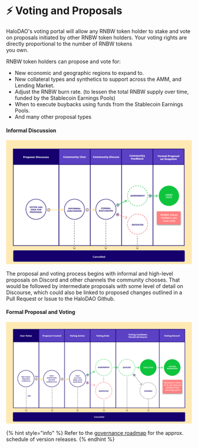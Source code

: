 # ⚡️ Voting and Proposals

HaloDAO's voting portal will allow any RNBW token holder to stake and vote on proposals initiated by other RNBW token holders. Your voting rights are directly proportional to the number of RNBW tokens \
you own.

RNBW token holders can propose and vote for:

* New economic and geographic regions to expand to.&#x20;
* New collateral types and synthetics to support across the AMM, and Lending Market.
* Adjust the RNBW burn rate. (to lessen the total RNBW supply over time, funded by the Stablecoin Earnings Pools)
* When to execute buybacks using funds from the Stablecoin Earnings Pools.
* And many other proposal types

#### **Informal Discussion**

![](<../.gitbook/assets/governance-1 (1).png>)

The proposal and voting process begins with informal and high-level proposals on Discord and other channels the community chooses. That would be followed by intermediate proposals with some level of detail on Discourse, which could also be linked to proposed changes outlined in a Pull Request or Issue to the HaloDAO Github.

#### **Formal Proposal and Voting**

![](../.gitbook/assets/governance-1.png)

{% hint style="info" %}
Refer to the [governance roadmap](../roadmap/governance-roadmap.md) for the approx. schedule of version releases.
{% endhint %}
